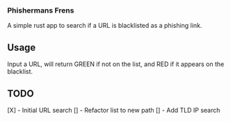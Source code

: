### Phishermans Frens

A simple rust app to search if a URL is blacklisted as a phishing link.

## Usage
Input a URL, will return GREEN if not on the list, and RED if it appears on the blacklist. 

## TODO
[X] - Initial URL search
[] - Refactor list to new path
[] - Add TLD IP search
